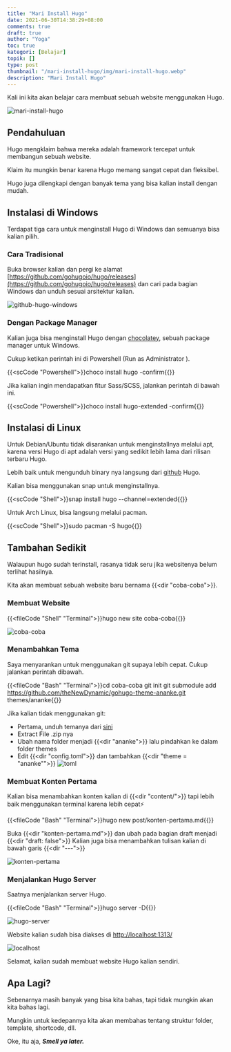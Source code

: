 ```yaml
---
title: "Mari Install Hugo"
date: 2021-06-30T14:38:29+08:00
comments: true
draft: true
author: "Yoga"
toc: true
kategori: [Belajar]
topik: []
type: post
thumbnail: "/mari-install-hugo/img/mari-install-hugo.webp"
description: "Mari Install Hugo"
---
```


Kali ini kita akan belajar cara membuat sebuah website menggunakan Hugo.

<!--more-->

![mari-install-hugo](/mari-install-hugo/img/mari-install-hugo.webp)

## Pendahuluan 

Hugo mengklaim bahwa mereka adalah framework tercepat untuk membangun sebuah website.

Klaim itu mungkin benar karena Hugo memang sangat cepat dan fleksibel.

Hugo juga dilengkapi dengan banyak tema yang bisa kalian install dengan mudah.

## Instalasi di Windows

Terdapat tiga cara untuk menginstall Hugo di Windows dan semuanya bisa kalian pilih.

### Cara Tradisional

Buka browser kalian dan pergi ke alamat [https://github.com/gohugoio/hugo/releases](https://github.com/gohugoio/hugo/releases)
dan cari pada bagian Windows dan unduh sesuai arsitektur kalian.

![github-hugo-windows](/mari-install-hugo/img/github-hugo-windows.webp)

<!-- Masih Lanjut -->

### Dengan Package Manager

Kalian juga bisa menginstall Hugo dengan [chocolatey](/chocolatey-package-manager-untuk-windows), sebuah package manager untuk Windows.

Cukup ketikan perintah ini di Powershell (Run as Administrator ).

{{<scCode "Powershell">}}choco install hugo -confirm{{</scCode>}}

Jika kalian ingin mendapatkan fitur Sass/SCSS, jalankan perintah di bawah ini.

{{<scCode "Powershell">}}choco install hugo-extended -confirm{{</scCode>}}


## Instalasi di Linux

Untuk Debian/Ubuntu tidak disarankan untuk menginstallnya melalui apt, karena versi Hugo di apt adalah versi yang sedikit lebih lama dari rilisan terbaru Hugo. 

Lebih baik untuk mengunduh binary nya langsung dari [github](https://github.com/gohugoio/hugo/releases) Hugo.

Kalian bisa menggunakan snap untuk menginstallnya.

{{<scCode "Shell">}}snap install hugo --channel=extended{{</scCode>}}

Untuk Arch Linux, bisa langsung melalui pacman.

{{<scCode "Shell">}}sudo pacman -S hugo{{</scCode>}}

## Tambahan Sedikit

Walaupun hugo sudah terinstall, rasanya tidak seru jika websitenya belum terlihat hasilnya.

Kita akan membuat sebuah website baru bernama {{<dir "coba-coba">}}.

### Membuat Website

{{<fileCode "Shell" "Terminal">}}hugo new site coba-coba{{</fileCode>}}

![coba-coba](/mari-install-hugo/img/new-site.webp)

### Menambahkan Tema

Saya menyarankan untuk menggunakan git supaya lebih cepat. Cukup jalankan perintah dibawah.

{{<fileCode "Bash" "Terminal">}}cd coba-coba
git init
git submodule add https://github.com/theNewDynamic/gohugo-theme-ananke.git themes/ananke{{</fileCode>}}

Jika kalian tidak menggunakan git:

+ Pertama, unduh temanya dari [sini](https://github.com/theNewDynamic/gohugo-theme-ananke/archive/master.zip)
+ Extract File .zip nya
+ Ubah nama folder menjadi {{<dir "ananke">}} lalu pindahkan ke dalam folder themes
+ Edit {{<dir "config.toml">}} dan tambahkan {{<dir "theme = \"ananke\"">}}
	![toml](/mari-install-hugo/img/toml.webp)

### Membuat Konten Pertama

Kalian bisa menambahkan konten kalian di {{<dir "content/">}} tapi lebih baik menggunakan terminal karena lebih cepat⚡

{{<fileCode "Bash" "Terminal">}}hugo new post/konten-pertama.md{{</fileCode>}}

Buka {{<dir "konten-pertama.md">}} dan ubah pada bagian draft menjadi {{<dir "draft: false">}}
Kalian juga bisa menambahkan tulisan kalian di bawah garis {{<dir "---">}}

![konten-pertama](/mari-install-hugo/img/konten-pertama.webp)

### Menjalankan Hugo Server 

Saatnya menjalankan server Hugo.

{{<fileCode "Bash" "Terminal">}}hugo server -D{{</fileCode>}}

![hugo-server](/mari-install-hugo/img/hugo-server.webp)

Website kalian sudah bisa diakses di [http://localhost:1313/](http://localhost:1313/)

![localhost](/mari-install-hugo/img/localhost.webp)

Selamat, kalian sudah membuat website Hugo kalian sendiri.

## Apa Lagi?

Sebenarnya masih banyak yang bisa kita bahas, tapi tidak mungkin akan kita bahas lagi.

Mungkin untuk kedepannya kita akan membahas tentang struktur folder, template, shortcode, dll.

Oke, itu aja, **_Smell ya later._**